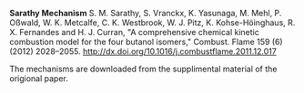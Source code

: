**Sarathy Mechanism** S. M. Sarathy, S. Vranckx, K. Yasunaga, M. Mehl, P. Oßwald, W. K. Metcalfe, C. K. Westbrook, W. J. Pitz, K. Kohse-Höinghaus, R. X. Fernandes and H. J. Curran, "A comprehensive chemical kinetic combustion model for the four butanol isomers," Combust. Flame 159 (6) (2012) 2028–2055. http://dx.doi.org/10.1016/j.combustflame.2011.12.017

The mechanisms are downloaded from the supplimental material of the origional paper.
